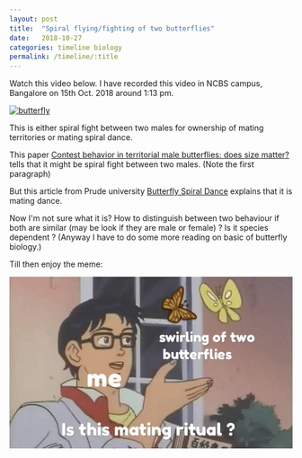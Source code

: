 ```yaml
---
layout: post
title:  "Spiral flying/fighting of two butterflies"
date:   2018-10-27
categories: timeline biology
permalink: /timeline/:title
---
```

Watch this video below. I have recorded this video in NCBS campus, Bangalore on 15th Oct. 2018 around 1:13 pm.

[![butterfly](http://img.youtube.com/vi/AQepRrUMoSQ/0.jpg)](http://www.youtube.com/watch?v=AQepRrUMoSQ)

This is either spiral fight between two males for ownership of mating territories or mating spiral dance.

This paper [Contest behavior in territorial male butterflies: does size matter?] tells that it might be spiral fight between two males. (Note the first paragraph)

But this article from Prude university [Butterfly Spiral Dance] explains that it is mating dance.

Now I'm not sure what it is? How to distinguish between two behaviour if both are similar (may be look if they are male or female) ? Is it species dependent ?
(Anyway I have to do some more reading on basic of butterfly biology.)

Till then enjoy the meme:

![meme](https://raw.githubusercontent.com/prateek754/prateek754.github.io/master/assets/images/butterflyma.jpg)

[Contest behavior in territorial male butterflies: does size matter?]: https://academic.oup.com/beheco/article/11/6/591/221405
[Butterfly Spiral Dance]: https://extension.purdue.edu/article/6213
